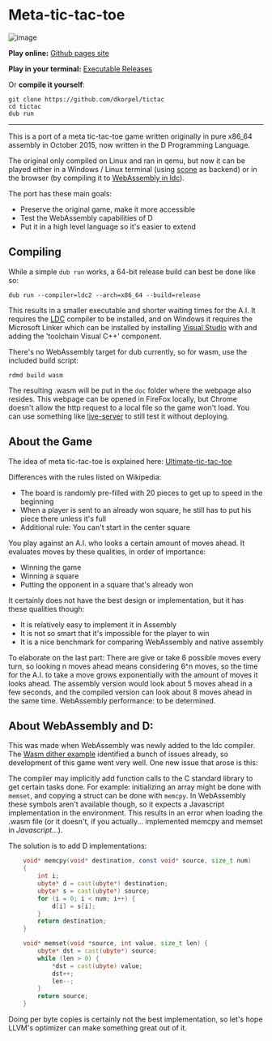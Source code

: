 # Meta-tic-tac-toe

![image](https://user-images.githubusercontent.com/14114684/44422238-eae4e100-a582-11e8-94d0-acc3f534b907.png)

**Play online:** [Github pages site](https://dkorpel.github.io/tictac/)

**Play in your terminal:** [Executable Releases](https://github.com/dkorpel/tictac/releases)

Or **compile it yourself**:
```
git clone https://github.com/dkorpel/tictac
cd tictac
dub run
```

---

This is a port of a meta tic-tac-toe game written originally in pure x86_64 assembly in October 2015, now written in the D Programming Language. 

The original only compiled on Linux and ran in qemu, but now it can be played either in a Windows / Linux terminal (using [scone](https://github.com/vladdeSV/scone) as backend) or in the browser (by compiling it to [WebAssembly in ldc](https://wiki.dlang.org/Generating_WebAssembly_with_LDC)). 

The port has these main goals:
- Preserve the original game, make it more accessible
- Test the WebAssembly capabilities of D
- Put it in a high level language so it's easier to extend


## Compiling

While a simple `dub run` works, a 64-bit release build can best be done like so:
```
dub run --compiler=ldc2 --arch=x86_64 --build=release
```

This results in a smaller executable and shorter waiting times for the A.I.
It requires the [LDC](https://github.com/ldc-developers/ldc/) compiler to be installed, and on Windows it requires the Microsoft Linker which can be installed by installing [Visual Studio](https://visualstudio.microsoft.com/) with and adding the 'toolchain Visual C++' component.

There's no WebAssembly target for dub currently, so for wasm, use the included build script:
```
rdmd build wasm
```
The resulting .wasm will be put in the `doc` folder where the webpage also resides.
This webpage can be opened in FireFox locally, but Chrome doesn't allow the http request to a local file so the game won't load. You can use something like [live-server](https://www.npmjs.com/package/live-server) to still test it without deploying. 

## About the Game
The idea of meta tic-tac-toe is explained here: [Ultimate-tic-tac-toe](https://en.wikipedia.org/wiki/Ultimate_tic-tac-toe) 

Differences with the rules listed on Wikipedia:
- The board is randomly pre-filled with 20 pieces to get up to speed in the beginning
- When a player is sent to an already won square, he still has to put his piece there unless it's full
- Additional rule: You can't start in the center square

You play against an A.I. who looks a certain amount of moves ahead.
It evaluates moves by these qualities, in order of importance:
- Winning the game
- Winning a square
- Putting the opponent in a square that's already won

It certainly does not have the best design or implementation, but it has these qualities though:
- It is relatively easy to implement it in Assembly
- It is not so smart that it's impossible for the player to win
- It is a nice benchmark for comparing WebAssembly and native assembly

To elaborate on the last part: There are give or take 6 possible moves every turn, so looking n moves ahead means considering 6^n moves, so the time for the A.I. to take a move grows exponentially with the amount of moves it looks ahead. The assembly version would look about 5 moves ahead in a few seconds, and the compiled version can look about 8 moves ahead in the same time. WebAssembly performance: to be determined.

## About WebAssembly and D:

This was made when WebAssembly was newly added to the ldc compiler.
The [Wasm dither example](https://github.com/allen-garvey/wasm-dither-example) identified a bunch of issues already, so development of this game went very well. One new issue that arose is this:

The compiler may implicitly add function calls to the C standard library to get certain tasks done. For example: initializing an array might be done with `memset`, and copying a struct can be done with `memcpy`. In WebAssembly these symbols aren't available though, so it expects a Javascript implementation in the environment. This results in an error when loading the .wasm file (or it doesn't, if you actually... implemented memcpy and memset in *Javascript*...).

The solution is to add D implementations:
```D
	void* memcpy(void* destination, const void* source, size_t num)
	{
		int i;
		ubyte* d = cast(ubyte*) destination;
		ubyte* s = cast(ubyte*) source;
		for (i = 0; i < num; i++) {
			d[i] = s[i];
		}
		return destination;
	}

	void* memset(void *source, int value, size_t len) {
		ubyte* dst = cast(ubyte*) source;
		while (len > 0) {
			*dst = cast(ubyte) value;
			dst++;
			len--;
		}
		return source;
	}
```
Doing per byte copies is certainly not the best implementation, so let's hope LLVM's optimizer can make something great out of it.
